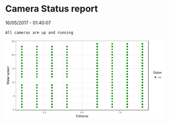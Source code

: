 Camera Status report
================
16/05/2017 - 01:40:07

    All cameras are up and running

![](camreport_files/figure-markdown_github/unnamed-chunk-2-1.png)

